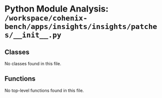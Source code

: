 # Python Module Analysis: `/workspace/cohenix-bench/apps/insights/insights/patches/__init__.py`

## Classes

No classes found in this file.


## Functions

No top-level functions found in this file.
